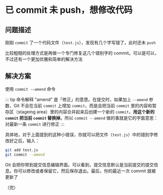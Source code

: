 # 已 commit 未 push，想修改代码

## 问题描述

刚刚 `commit` 了一个代码文件（`test.js`），发现有几个字写错了，此时还未 `push`

比较粗糙的处理方式是再做一个专门修复这几个错别字的 commit。可以是可以，不过还有一个更加优雅和简单的解决方法

## 解决方案

使用 `commit -—amend` 命令

::: tip 命令解释
"amend" 是「修正」的意思。在提交时，如果加上 `--amend` 参数，Git 不会在当前 `commit` 上增加 `commit`，而是会把当前 `commit` 里的内容和暂存区（stageing area）里的内容合并起来后创建一个新的 `commit`，**用这个新的 `commit` 把当前 `commit` 替换掉**。所以 `commit --amend` 做的事就是它的字面意思：对最新一条 `commit` 进行修正
:::

具体地，对于上面提到的这种小错误，你就可以把文件（`test.js`）中的错别字修改好之后，输入：

```bash
git add test.js
git commit --amend
```

Git 会把你带到提交信息编辑界面。可以看到，提交信息默认是当前提交的提交信息。你可以修改或者保留它，然后保存退出。最后，你的最近一次 commit 就被更新了

（完）
